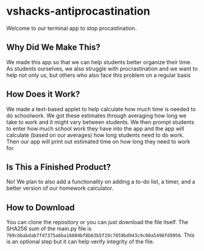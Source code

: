 # vshacks-antiprocastination

Welcome to our terminal app  to stop procastination.

## Why Did We Make This?

We made this app so that we can help students better organize their time. As students
ourselves, we also struggle with procrastination and we want to help not only us, but
others who also face this problem on a regular basis

## How Does it Work?

We made a text-based applet to help calculate how much time is needed to do schoolwork.
We got these estimates through averaging how long we take to work and it might vary between students.
We then prompt students to enter how much school work they have into the app and the app
will calculate (based on our averages) how long students need to do work. Then our app
will print out estimated time on how long they need to work for.

## Is This a Finished Product?

No! We plan to also add a functionality on adding a to-do list, a timer, and a better version of our homework calculator.

## How to Download

You can clone the repository or you can just download the file itself. The SHA256 sum of the main.py file is ```769cbbabdab7fd7375a6ba16804bf8b63b5f19c7859bd943c9c80a5498fd9956```.
This is an optional step but it can help verify integrity of the file.
